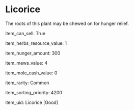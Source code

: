 # Licorice

The roots of this plant may be chewed on for hunger relief.

item_can_sell: True

item_herbs_resource_value: 1

item_hunger_amount: 300

item_mews_value: 4

item_mole_cash_value: 0

item_rarity: Common

item_sorting_priority: 4200

item_uid: Licorice [Good]